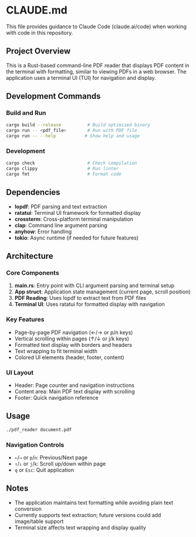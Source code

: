 # CLAUDE.md

This file provides guidance to Claude Code (claude.ai/code) when working with code in this repository.

## Project Overview

This is a Rust-based command-line PDF reader that displays PDF content in the terminal with formatting, similar to viewing PDFs in a web browser. The application uses a terminal UI (TUI) for navigation and display.

## Development Commands

### Build and Run
```bash
cargo build --release          # Build optimized binary
cargo run -- <pdf_file>        # Run with PDF file
cargo run -- --help           # Show help and usage
```

### Development
```bash
cargo check                    # Check compilation
cargo clippy                   # Run linter
cargo fmt                      # Format code
```

## Dependencies

- **lopdf**: PDF parsing and text extraction
- **ratatui**: Terminal UI framework for formatted display
- **crossterm**: Cross-platform terminal manipulation
- **clap**: Command line argument parsing
- **anyhow**: Error handling
- **tokio**: Async runtime (if needed for future features)

## Architecture

### Core Components

1. **main.rs**: Entry point with CLI argument parsing and terminal setup
2. **App struct**: Application state management (current page, scroll position)
3. **PDF Reading**: Uses lopdf to extract text from PDF files
4. **Terminal UI**: Uses ratatui for formatted display with navigation

### Key Features

- Page-by-page PDF navigation (←/→ or p/n keys)
- Vertical scrolling within pages (↑/↓ or j/k keys)
- Formatted text display with borders and headers
- Text wrapping to fit terminal width
- Colored UI elements (header, footer, content)

### UI Layout

- Header: Page counter and navigation instructions
- Content area: Main PDF text display with scrolling
- Footer: Quick navigation reference

## Usage

```bash
./pdf_reader document.pdf
```

### Navigation Controls
- `←`/`→` or `p`/`n`: Previous/Next page
- `↑`/`↓` or `j`/`k`: Scroll up/down within page
- `q` or `Esc`: Quit application

## Notes

- The application maintains text formatting while avoiding plain text conversion
- Currently supports text extraction; future versions could add image/table support
- Terminal size affects text wrapping and display quality